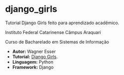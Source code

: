 # django_girls

Tutorial Django Girls feito para aprendizado acadêmico.

Instituto Federal Catarinense Câmpus Araquari

Curso de Bacharelado em Sistemas de Informação

* **Autor:** Wagner Esser
* **Tutorial:** [Django Girls](https://tutorial.djangogirls.org/pt/).
* **Linguagem:** Python
* **Framework:** Django
